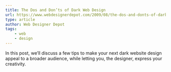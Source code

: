 ```yaml
---
title: The Dos and Don’ts of Dark Web Design
url: https://www.webdesignerdepot.com/2009/08/the-dos-and-donts-of-dark-web-design/
type: article
author: Web Designer Depot
tags:
    - web
    - design
---
```

In this post, we’ll discuss a few tips to make your next dark website design appeal to a broader audience, while letting you, the designer, express your creativity.
